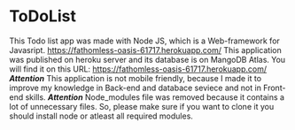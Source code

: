# ToDoList
This Todo list app was made with Node JS, which is a Web-framework for Javasript. https://fathomless-oasis-61717.herokuapp.com/
This application was published on heroku server and its database is on MangoDB Atlas.
You will find it on this URL: https://fathomless-oasis-61717.herokuapp.com/
***Attention*** This application is not mobile friendly, because I made it to improve my knowledge in Back-end and databace seviece and not in Front-end skills.
***Attention*** Node_modules file was removed because it contains a lot of unnecessary files. So, please make sure if you want to clone it you should install node or atleast all required modules. 

